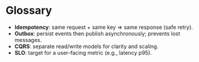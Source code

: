 # Glossary

- **Idempotency**: same request + same key ⇒ same response (safe retry).
- **Outbox**: persist events then publish asynchronously; prevents lost messages.
- **CQRS**: separate read/write models for clarity and scaling.
- **SLO**: target for a user-facing metric (e.g., latency p95).
